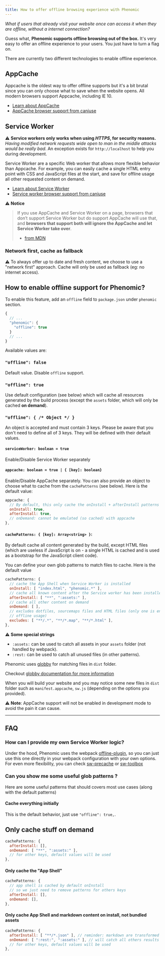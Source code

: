 ```yaml
---
title: How to offer offline browsing experience with Phenomic
---
```


_What if users that already visit your website once can access it when they are
offline, without a internet connection?_

Guess what, **Phenomic supports offline browsing out of the box.**
It's very easy to offer an offline experience to your users.
You just have to turn a flag on.

There are currently two different technologies to enable offline experience.

## AppCache

Appcache is the oldest way to offer offline supports but it's a bit brutal since
you can only choose what to save when the website opens.
All modern browsers support Appcache, including IE 10.

- [Learn about AppCache](http://www.html5rocks.com/en/tutorials/appcache/beginner/)
- [AppCache browser support from caniuse](http://caniuse.com/#search=appcache)

## Service Worker

⚠️ **Service workers only works when using _HTTPS_, for security reasons.**
_Having modified network requests wide open to man in the middle attacks would
be really bad_.
An exception exists for ``http://localhost`` to help you during development.

Service Worker are a specific Web worker that allows more flexible behavior
than Appcache.
For example, you can easily cache a single HTML entry point with
CSS and JavaScript files at the start, and save for offline usage all other
requested content on demand.

- [Learn about Service Worker](http://www.html5rocks.com/en/tutorials/service-worker/introduction/)
- [Service worker browser support from caniuse](http://caniuse.com/#search=service-worker)

⚠️ **Notice**

> If you use AppCache and Service Worker on a page, browsers that don’t support
> Service Worker but do support AppCache will use that,
> and **browsers that support both will ignore the AppCache and let
> Service Worker take over**.
> - [from MDN](https://developer.mozilla.org/en-US/docs/Web/API/Service_Worker_API/Using_Service_Workers#Registering_your_worker)

### Network first, cache as fallback

⚠️ To always offer up to date and fresh content, we choose to use a
"network first" approach. Cache will only be used as fallback (eg: no internet
access).

## How to enable offline support for Phenomic?

To enable this feature, add an ``offline`` field to ``package.json`` under
``phenomic`` section.

```js
{
  // ...
  "phenomic": {
    "offline": true
  }
  // ...
}
```

Available values are:

### ``"offline": false``

Default value.
Disable `offline` support.

### ``"offline": true``

Use default configuration (see below) which will cache all resources
generated by the build process
(except the ``assets`` folder, which will only be cached **on demand**).

### ``"offline": { /* Object */ }``

An object is accepted and must contain 3 keys.
Please be aware that you don't need to define all of 3 keys.
They will be defined with their default values.

#### `serviceWorker: boolean = true`

Enable/Disable Service Worker separately

#### `appcache: boolean = true | { [key]: boolean}`

Enable/Disable AppCache separately. You can also provide an object to choose
what to cache from the ``cachePatterns`` (see below).
Here is the default value:

```js
appcache: {
  // By default, this only cache the onInstall + afterInstall patterns
  onInstall: true,
  afterInstall: true,
  // onDemand: cannot be emulated (so cached) with appcache
},
```

#### `cachePatterns: { [key]: Array<string> }`:

By default cache all content generated by the build,
except HTML files (which are useless if JavaScript is on - a single HTML
is cached and is used as a bootstrap for the JavaScript client code).

You can define your own glob patterns to match files to cache.
Here is the default value

```js
cachePatterns: {
  // cache the App Shell when Service Worker is installed
  onInstall: [ "index.html", "phenomic.*" ],
  // cache all known content after the Service worker has been installed
  afterInstall: [ "**", ":assets:" ],
  // cache all other content on demand
  onDemand: [ ],
  // excludes dotfiles, sourcemaps files and HTML files (only one is enough for
  // offline usage)
  excludes: [ "**/.*", "**/*.map", "**/*.html" ],
},
```

⚠️ **Some special strings**

- ``:assets:`` can be used to catch all assets in your ``assets`` folder
  (not handled by webpack).
- ``:rest:`` can be used to catch all unused files (in other patterns).

Phenomic uses [globby](https://www.npmjs.com/package/globby) for matching files
in ``dist`` folder.

Checkout [globby documentation for more information](https://www.npmjs.com/package/globby)

When you will build your website and you may notice some new files in ``dist``
folder such as ``manifest.appcache``, ``sw.js``
(depending on the options you provided).

⚠️ **Note**: AppCache support will not be enabled in development mode to
avoid the pain it can cause.

---

## FAQ

### How can I provide my own Service Worker logic?

Under the hood, Phenomic uses the webpack
[offline-plugin](https://github.com/NekR/offline-plugin), so you can just use
this one directly in your webpack configuration with your own options.
For even more flexibility, you can check
[sw-precache](https://github.com/GoogleChrome/sw-precache)
or
[sw-toolbox](https://github.com/GoogleChrome/sw-toolbox)


### Can you show me some useful glob patterns ?

Here are some useful patterns that should covers most use cases
(along with the default patterns)

#### Cache everything initially

This is the default behavior, just use ``"offline": true,``.

## Only cache stuff on demand

```js
cachePatterns: {
  afterInstall: [],
  onDemand: [ "**", ":assets:" ],
  // for other keys, default values will be used
},
```

#### Only cache the "App Shell"

```js
cachePatterns: {
  // app shell is cached by default onInstall
  // so we just need to remove patterns for others keys
  afterInstall: [],
  onDemand: [],
},
```

#### Only cache App Shell and markdown content on install, not bundled assets

```js
cachePatterns: {
  afterInstall: [ "**/*.json" ], // reminder: markdown are transformed as json files
  onDemand: [ ":rest:", ":assets:" ], // will catch all others results on demand
  // for other keys, default values will be used
},
```

